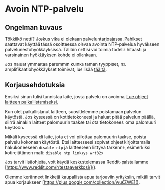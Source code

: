 # Avoin NTP-palvelu

## Ongelman kuvaus

Tökkiikö netti? Joskus vika ei olekaan palveluntarjoajassa. Pahikset saattavat käyttää tässä osoitteessa olevaa avointa NTP-palvelua hyväkseen palvelunestohyökkäyksissä. Tällöin nettisi voi toimia todella hitaasti ja varsinainen hyökkäyksen kohde ei ollenkaan.

Jos haluat ymmärtää paremmin kuinka tämän tyyppiset, ns. amplifikaatiohyökkäykset toimivat, lue lisää [täältä](./categories.md#amplifikaatiohyokkaykset).

## Korjausehdotuksia

Ensiksi sinun tulisi tunnistaa laite, jossa palvelu on avoinna. [Lue ohjeet laitteen paikallistamiseksi.](./locate.md)

Kun olet paikallistanut laitteen, suosittelemme poistamaan palvelun käytöstä. Jos kyseessä on kotitietokoneesi ja haluat pitää palvelun päällä, siirrä ainakin laitteet palomuurin taakse tai ota tietokoneesi oma palomuuri käyttöön.

Mikäli kyseessä oli laite, jota et voi piilottaa palomuurin taakse, poista palvelu kokonaan käytöstä. Etsi laitteeseesi sopivat ohjeet kirjoittamalla hakukoneeseen `disable ntp` ja laitteeseen liittyvä tarkenne, esimerkiksi kotireitittimen malli: `disable ntp linksys wrt32x`

Jos tarvit lisäohjeita, voit käydä keskustelemassa Reddit-palstallamme [https://www.reddit.com/r/testaaverkkosi/]().

Olemme keränneet linkkejä kaupallista apua tarjoaviin yrityksiin, mikäli tarvit apua korjaukseen [https://plus.google.com/collection/wu6ZWE]().

